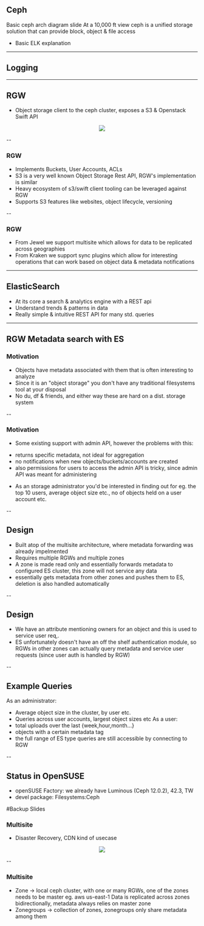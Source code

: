 ## Ceph
 Basic ceph arch diagram slide
At a 10,000 ft view ceph is a unified storage solution that can provide block, object & file access

* Basic ELK explanation

---

## Logging

---

## RGW
+ Object storage client to the ceph cluster, exposes a S3 & Openstack
Swift API 
<p align="center"><img src="img/rgw.png"></p>

--

### RGW
+ Implements Buckets, User Accounts, ACLs 
+ S3 is a very well known Object Storage Rest API, RGW's
  implementation is similar
+ Heavy ecosystem of s3/swift client tooling can be leveraged against
  RGW
+ Supports S3 features like websites, object lifecycle, versioning

--

### RGW
+ From Jewel we support multisite which allows for data to be
  replicated across geographies
+ From Kraken we support sync plugins which allow for interesting
  operations that can work based on object data & metadata
  notifications

---

## ElasticSearch
+ At its core a search & analytics engine with a REST api
+ Understand trends & patterns in data
+ Really simple & intuitive REST API for many std. queries

---

## RGW Metadata search with ES
### Motivation
+ Objects have metadata associated with them that is often interesting to analyze
+ Since it is an "object storage" you don't have any traditional filesystems tool at your disposal
+ No du, df & friends, and either way these are hard on a dist. storage system

--

### Motivation
+ Some existing support with admin API, however the problems with this:
- returns specific metadata, not ideal for aggregation
- no notifications when new objects/buckets/accounts are created
- also permissions for users to access the admin API is tricky, since admin API was meant for administering
+ As an storage administrator you'd be interested in finding out for eg. the top 10 users, average object size etc., no of objects held on a user account etc.

--

## Design
+ Built atop of the multisite architecture, where metadata forwarding was already impelmented
+ Requires multiple RGWs and multiple  zones
+ A zone is made read only and essentially forwards metadata to configured ES cluster, this zone will not service any data
+ essentially gets metadata from other zones and pushes them to ES, deletion is also handled automatically


--

## Design
+ We have an attribute mentioning owners for an object and this is used to service user req,.
+ ES unfortunately doesn't have an off the shelf authentication module, so RGWs in other zones can actually query metadata and service user requests (since user auth is handled by RGW)

--

## Example Queries
As an administrator:
- Average object size in the cluster, by user etc.
- Queries across user accounts, largest object sizes etc
As a user:
- total uploads over the last {week,hour,month...}
- objects with a certain metadata tag
- the full range of ES type queries are still accessible by connecting to RGW

--

## Status in OpenSUSE
- openSUSE Factory: we already have Luminous (Ceph 12.0.2), 42.3, TW
- devel package: Filesystems:Ceph

#Backup Slides

### Multisite 
+ Disaster Recovery, CDN kind of usecase 
<section data-background-color="#ffffff">
<p align="center"><img src="img/zone-sync2.png"></p>
</section>


--

### Multisite
+ Zone -> local ceph cluster, with one or many RGWs, one of the zones needs to be master eg. aws us-east-1
  Data is replicated across zones bidirectionally, metadata always relies on master zone
+ Zonegroups -> collection of zones, zonegroups only share metadata among them
